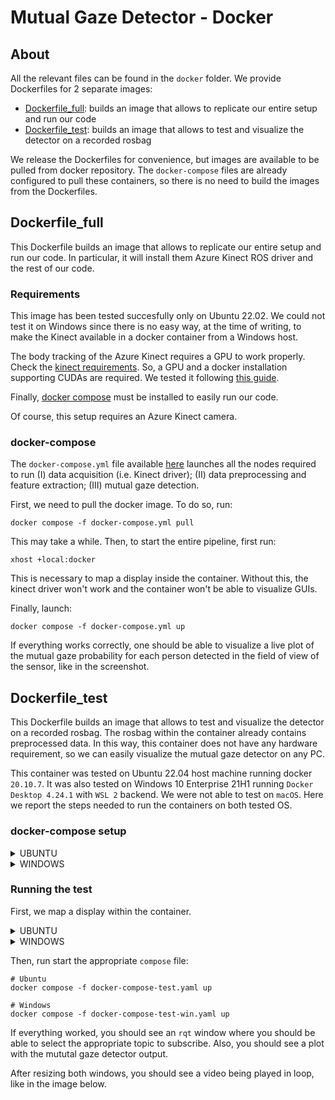 Mutual Gaze Detector - Docker
==============

## About

All the relevant files can be found in the `docker` folder.
We provide Dockerfiles for 2 separate images:
* [Dockerfile_full](#dockerfile_full): builds an image that allows to replicate our entire setup and run our code
* [Dockerfile_test](#dockerfile_test): builds an image that allows to test and visualize the detector on a recorded rosbag

We release the Dockerfiles for convenience, but images are available to be pulled from docker repository. The `docker-compose` files are already configured to pull these containers, so  there is no need to build the images from the Dockerfiles.


## Dockerfile_full

This Dockerfile builds an image that allows to replicate our entire setup and run our code. In particular, it will install them Azure Kinect ROS driver and the rest of our code.

### Requirements
This image has been tested succesfully only on Ubuntu 22.02. We could not test it on Windows since there is no easy way, at the time of writing, to make the Kinect available in a docker container from a Windows host.

The body tracking of the Azure Kinect requires a GPU to work properly. Check the [kinect requirements](https://learn.microsoft.com/en-us/azure/kinect-dk/system-requirements).
So, a GPU and a docker installation supporting CUDAs are required. We tested it following [this guide](https://linuxhint.com/use-nvidia-gpu-docker-containers-ubuntu-22-04-lts/).

Finally, [docker compose](https://docs.docker.com/compose/install/) must be installed to easily run our code.

Of course, this setup requires an Azure Kinect camera.

### docker-compose
The `docker-compose.yml` file available [here](docker-compose.yml) launches all the nodes required to run (I) data acquisition (i.e. Kinect driver); (II) data preprocessing and feature extraction; (III) mutual gaze detection.

First, we need to pull the docker image. To do so, run:

```
docker compose -f docker-compose.yml pull
```

This may take a while. Then, to start the entire pipeline, first run:
```
xhost +local:docker
```
This is necessary to map a display inside the container. Without this, the kinect driver won't work and the container won't be able to visualize GUIs.

Finally, launch:
```
docker compose -f docker-compose.yml up
```
If everything works correctly, one should be able to visualize a live plot of the mutual gaze probability for each person detected in the field of view of the sensor, like in the screenshot.

## Dockerfile_test
This Dockerfile builds an image that allows to test and visualize the detector on a recorded rosbag. The rosbag within the container already contains preprocessed data. In this way, this container does not have any hardware requirement, so we can easily visualize the mutual gaze detector on any PC.

This container was tested on Ubuntu 22.04 host machine running docker `20.10.7`. It was also tested on Windows 10 Enterprise 21H1 running `Docker Desktop 4.24.1` with `WSL 2` backend. We were not able to test on `macOS`.
Here we report the steps needed to run the containers on both tested OS.

### docker-compose setup

<details>
  <summary>UBUNTU</summary>
  
  1. Install [docker](https://docs.docker.com/get-docker) and [docker-compose](https://docs.docker.com/compose/install/). Check also this [post-install paragraph](https://docs.docker.com/engine/install/linux-postinstall/#manage-docker-as-a-non-root-user) to manage docker as a non-root user (otherwise remember to run all docker commands with `sudo`).
  2. Clone this repository locally.
  3. Step into the `docker` folder of the repository and pull the container:
   ```
   cd REPO_ROOT_FOLDER/docker
   docker compose -f docker-compose-test.yml pull
   ```
   
</details>

<details>
  <summary>WINDOWS</summary>
  
  1. Install [docker](https://docs.docker.com/desktop/windows/install/) using `Windows Subsystem for Linux (WSL2)` backend. `docker-compose` is included in this installation.
  2. Install [VcXsrv Windows X Server](https://sourceforge.net/projects/vcxsrv/). This is needed to get GUI apps running from linux containers.
  3. Open a WSL terminal (search for WSL in windows). Note that everything will work from a regular/PowerShell terminal as well, but the syntax may differ from what we report in the readme (which is linux based), in particular when setting environmental variables.
  4. Clone this repository locally.
  5. Step into the `docker` folder and then in each subfolder to pull the container for each component.
   ```
   cd REPO_ROOT_FOLDER
   cd docker
   docker compose -f docker-compose-test-windows.yml pull
   ```
   
</details>


### Running the test
First, we map a display within the container.

<details>
  <summary>UBUNTU</summary>

Simply run:
```
xhost +local:docker
```

</details>

<details>
  <summary>WINDOWS</summary>

1. Start XLaunch
2. Leave default settings and press `Next` (Multiple windows, Display number -1)
3. Leave default settings and press `Next` (Start no client)
4. Remove flag from `Native opengl` and press `Next`
5. Press `Finish`
</details>

Then, run start the appropriate `compose` file:
```
# Ubuntu
docker compose -f docker-compose-test.yaml up

# Windows
docker compose -f docker-compose-test-win.yaml up
```

If everything worked, you should see an `rqt` window where you should be able to select the appropriate topic to subscribe. Also, you should see a plot with the mututal gaze detector output.

After resizing both windows, you should see a video being played in loop, like in the image below.

